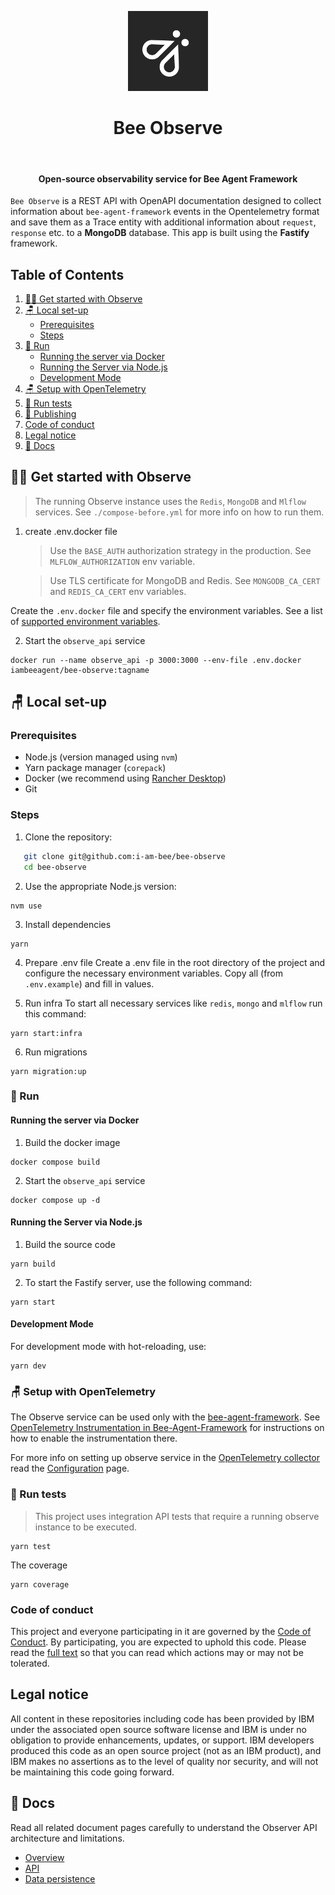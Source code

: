 <p align="center">
  <img src="./docs/assets/Bee_Dark.svg" height="128">
  <h1 align="center">Bee Observe</h1>
</p>

<p align="center">
  <a aria-label="Join the community on GitHub" href="https://github.com/i-am-bee/bee-observe/discussions">
    <img alt="" src="https://img.shields.io/badge/Join%20the%20community-blueviolet.svg?style=for-the-badge&labelColor=000000&label=Bee">
  </a>
  <h4 align="center">Open-source observability service for Bee Agent Framework</h4>
</p>

`Bee Observe` is a REST API with OpenAPI documentation designed to collect information about `bee-agent-framework` events in the Opentelemetry format and save them as a Trace entity with additional information about `request`, `response` etc. to a **MongoDB** database. This app is built using the **Fastify** framework.

## Table of Contents

1. [👩‍💻 Get started with Observe](#-get-started-with-observe)
2. [🪑 Local set-up](#-local-set-up)
   - [Prerequisites](#prerequisites)
   - [Steps](#steps)
3. [🚀 Run](#-run)
   - [Running the server via Docker](#running-the-server-via-docker)
   - [Running the Server via Node.js](#running-the-server-via-nodejs)
   - [Development Mode](#development-mode)
4. [🪑 Setup with OpenTelemetry](#-setup-with-opentelemetry)
5. [🧪 Run tests](#-run-tests)
6. [📣 Publishing](#-publishing)
7. [Code of conduct](#code-of-conduct)
8. [Legal notice](#legal-notice)
9. [📖 Docs](#-docs)

## 👩‍💻 Get started with Observe

> The running Observe instance uses the `Redis`, `MongoDB` and `Mlflow` services. See `./compose-before.yml` for more info on how to run them.

1. create .env.docker file

   > Use the `BASE_AUTH` authorization strategy in the production. See `MLFLOW_AUTHORIZATION` env variable.

   > Use TLS certificate for MongoDB and Redis. See `MONGODB_CA_CERT` and `REDIS_CA_CERT` env variables.

Create the `.env.docker` file and specify the environment variables. See a list of [supported environment variables](./.env.example).

2. Start the `observe_api` service

```
docker run --name observe_api -p 3000:3000 --env-file .env.docker iambeeagent/bee-observe:tagname
```

## 🪑 Local set-up

### Prerequisites

- Node.js (version managed using `nvm`)
- Yarn package manager (`corepack`)
- Docker (we recommend using [Rancher Desktop](https://rancherdesktop.io/))
- Git

### Steps

1. Clone the repository:

```bash
   git clone git@github.com:i-am-bee/bee-observe
   cd bee-observe
```

2. Use the appropriate Node.js version:

```
nvm use
```

3. Install dependencies

```
yarn
```

4. Prepare .env file
   Create a .env file in the root directory of the project and configure the necessary environment variables.
   Copy all (from `.env.example`) and fill in values.

5. Run infra
   To start all necessary services like `redis`, `mongo` and `mlflow` run this command:

```
yarn start:infra
```

6. Run migrations

```
yarn migration:up
```

### 🚀 Run

#### Running the server via Docker

1. Build the docker image

```
docker compose build
```

2. Start the `observe_api` service

```
docker compose up -d
```

#### Running the Server via Node.js

1. Build the source code

```
yarn build
```

2. To start the Fastify server, use the following command:

```
yarn start
```

#### Development Mode

For development mode with hot-reloading, use:

```
yarn dev
```

### 🪑 Setup with OpenTelemetry

The Observe service can be used only with the [bee-agent-framework](https://github.com/i-am-bee/bee-agent-framework).
See [OpenTelemetry Instrumentation in Bee-Agent-Framework](https://github.com/i-am-bee/bee-agent-framework/blob/main/docs/instrumentation.md) for instructions on how to enable the instrumentation there.

For more info on setting up observe service in the [OpenTelemetry collector](https://opentelemetry.io/docs/collector/) read the [Configuration](https://opentelemetry.io/docs/collector/configuration/#exporters) page.

### 🧪 Run tests

> This project uses integration API tests that require a running observe instance to be executed.

```
yarn test
```

The coverage

```
yarn coverage
```

### Code of conduct

This project and everyone participating in it are governed by the [Code of Conduct](./CODE_OF_CONDUCT.md). By participating, you are expected to uphold this code. Please read the [full text](./CODE_OF_CONDUCT.md) so that you can read which actions may or may not be tolerated.

## Legal notice

All content in these repositories including code has been provided by IBM under the associated open source software license and IBM is under no obligation to provide enhancements, updates, or support. IBM developers produced this code as an open source project (not as an IBM product), and IBM makes no assertions as to the level of quality nor security, and will not be maintaining this code going forward.

## 📖 Docs

Read all related document pages carefully to understand the Observer API architecture and limitations.

- [Overview](./docs/overview.md)
- [API](./docs/api.md)
- [Data persistence](./docs/data-persistence.md)
